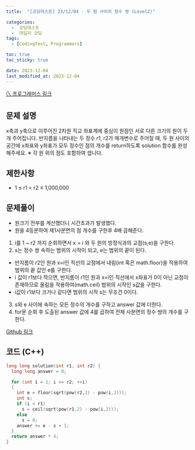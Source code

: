 ```yaml
---
title:  "[코딩테스트] 23/12/04 - 두 원 사이의 정수 쌍 (Level2)" 

categories:
  -  코딩테스트
  -  데일리 코딩
tags:
  - [CodingTest, Programmers]

toc: true
toc_sticky: true

date: 2023-12-04
last_modified_at: 2023-12-04
---
```


[🌜 프로그래머스 링크](https://school.programmers.co.kr/learn/courses/30/lessons/181187)

## 문제 설명
x축과 y축으로 이루어진 2차원 직교 좌표계에 중심이 원점인 서로 다른 크기의 원이 두 개 주어집니다. 반지름을 나타내는 두 정수 r1, r2가 매개변수로 주어질 때, 두 원 사이의 공간에 x좌표와 y좌표가 모두 정수인 점의 개수를 return하도록 solution 함수를 완성해주세요.
※ 각 원 위의 점도 포함하여 셉니다.

## 제한사항
- 1 ≤ r1 < r2 ≤ 1,000,000

## 문제풀이
- 원크기 전부를 계산했더니 시간초과가 발생했다.
- 원을 4등분하여 제1사분면의 점 개수를 구한후 4배 곱해준다.

1. i를 1 ~ r2 까지 순회하면서 x = i 와 두 원의 방정식과의 교점(s,e)을 구한다.
2. s는 정수 쌍 속하는 범위의 시작이 되고, e는 범위의 끝이 된다.
- 반지름이 r2인 원과 x=i인 직선의 교점에서 내림(int 혹은 math.floor)을 적용하여 범위의 끝 값인 e를 구한다.
- i 값이 r1보다 작으면, 반지름이 r1인 원과 x=i인 직선에서 x좌표가 0이 아닌 교점이 존재하므로 올림을 적용하여(math.ceil) 범위의 시작인 s값을 구한다.
- i값이 r1보다 크거나 같다면 범위의 시작 s는 무조건 0이다.
3. s와 e 사이에 속하는 모든 정수의 개수를 구하고 answer 값에 더한다.
4. for문 순회 후 도출된 answer 값에 4를 곱하여 전체 사분면의 정수 쌍의 개수를 구한다.

[Github 링크](https://github.com/OneThingChanged/DailyCodingTest/blob/main/Program/CodingTestCpp/Level2/PreliminaryTranslation.h)

## 코드 (C++)

```cpp
long long solution(int r1, int r2) {
  long long answer = 0;

  for (int i = 1; i <= r2; ++i)
  {
    int e = floor(sqrt(pow(r2,2) - pow(i,2)));        
    int s;
    if (i < r1)
      s = ceil(sqrt(pow(r1,2) - pow(i,2)));
    else
      s = 0;
    answer += e - s + 1;        
  }
  return answer * 4;
}
```

<script src="https://utteranc.es/client.js"
        repo="OneThingChanged/OneThingChanged.github.io"
        issue-term="pathname"
        label="utterances"
        theme="github-dark"
        crossorigin="anonymous"
        async>
</script>